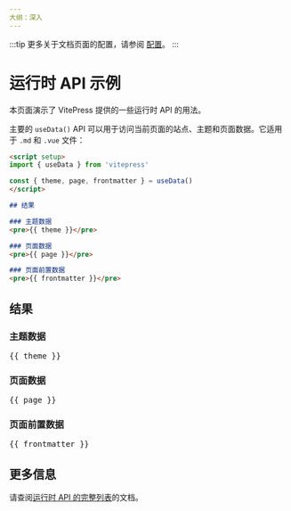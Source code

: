 ```yaml
---
大纲：深入
---
```


:::tip
更多关于文档页面的配置，请参阅 [配置](https://vitepress.dev/zh/reference/site-config)。
:::

# 运行时 API 示例

本页面演示了 VitePress 提供的一些运行时 API 的用法。

主要的 `useData()` API 可以用于访问当前页面的站点、主题和页面数据。它适用于 `.md` 和 `.vue` 文件：

```md
<script setup>
import { useData } from 'vitepress'

const { theme, page, frontmatter } = useData()
</script>

## 结果

### 主题数据
<pre>{{ theme }}</pre>

### 页面数据
<pre>{{ page }}</pre>

### 页面前置数据
<pre>{{ frontmatter }}</pre>
```

<script setup>
import { useData } from 'vitepress'

const { site, theme, page, frontmatter } = useData()
</script>

## 结果

### 主题数据
<pre>{{ theme }}</pre>

### 页面数据
<pre>{{ page }}</pre>

### 页面前置数据
<pre>{{ frontmatter }}</pre>

## 更多信息

请查阅[运行时 API 的完整列表](https://vitepress.dev/reference/runtime-api#usedata)的文档。